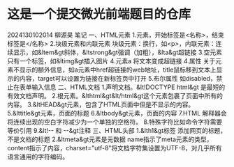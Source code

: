 #  这是一个提交微光前端题目的仓库
2024130102014 柳源昊
笔记 
一、HTML元素
1.元素，开始标签是<名称>，结束标签是</名称>
2.块级元素和内联元素 块级元素：换行，如&lt;p&gt;，内联元素：连续显示，如&ltem&gt斜体，&ltstrong&gt强调（加粗），&lta&gt超链接
3.空元素 只有一个标签，如&ltimg&gt插入图片
4.元素a 将文本变成超链接
4.属性 关于元素不显示的额外信息，如a元素中href超链接的web地址，title鼠标移到文本上显示的内容，target可以设置为链接在新标签页中打开
5.布尔属性 如disabled，禁止在表单输入信息
二、HTML文档
1.声明文档。&lt!DOCTYPE html&gt 是最短的有效文档声明。
2.根元素。&lthtml&gt&lt/html&gt这个元素包裹了页面中所有的内容。
3.&ltHEAD&gt元素，包含了HTML页面中但是不显示的内容。
5.&lttitle&gt元素，页面的标题
6.&ltbody&gt元素，页面的内容
7.HTML 解释器会将连续出现的空白字符减少为一个单独的空格符。
8.特殊字符比如命令字符需要等价引用
9.&lt!-- 和 --&gt注释
三、HTML头部
1.&lth1&gt标签 添加网页的标题，不是文档的标题
2.&ltmeta&gt元素是元数据 name指示了meta元素的类型，content指示了内容，charset="utf-8"将文档字符集设置为UTF-8，对几乎所有语言通用的字符编码。
